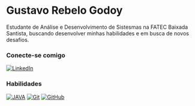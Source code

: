 # Gustavo Rebelo Godoy

Estudante de Análise e Desenvolvimento de Sistesmas na FATEC Baixada Santista, buscando desenvolver minhas habilidades e em busca de novos desafios.

### Conecte-se comigo

[![LinkedIn](https://img.shields.io/badge/-LinkedIn-000?style=for-the-badge&logo=linkedin&logoColor=30A3DC)](https://www.linkedin.com/in/gustavo-rebelo-godoy-b8528612a/)

### Habilidades

[![JAVA](https://img.shields.io/badge/Java-000?style=for-the-badge&logo=java)](https://github.com/Gussrg/FATEC-Aulas)
[![Git](https://img.shields.io/badge/Git-000?style=for-the-badge&logo=git&logoColor=E94D5F)](https://github.com/Gussrg/SCM)
[![GitHub](https://img.shields.io/badge/GitHub-000?style=for-the-badge&logo=github&logoColor=30A3DC)](https://github.com/Gussrg/SCM)
